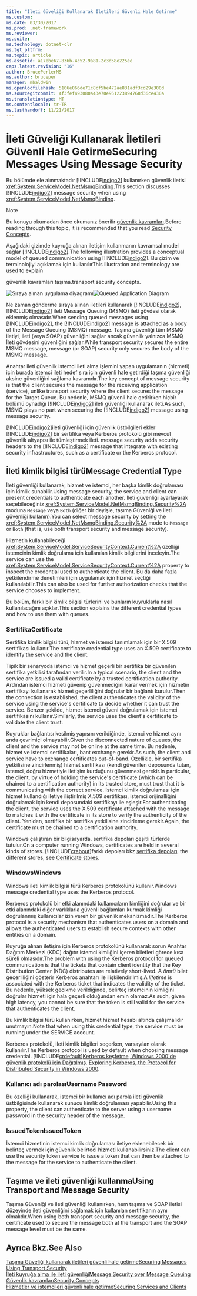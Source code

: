 ```yaml
---
title: "İleti Güveliği Kullanarak İletileri Güvenli Hale Getirme"
ms.custom: 
ms.date: 03/30/2017
ms.prod: .net-framework
ms.reviewer: 
ms.suite: 
ms.technology: dotnet-clr
ms.tgt_pltfrm: 
ms.topic: article
ms.assetid: a17ebe67-836b-4c52-9a81-2c3d58e225ee
caps.latest.revision: "16"
author: BrucePerlerMS
ms.author: bruceper
manager: mbaldwin
ms.openlocfilehash: 5106e066de71c8cf5be472ae831adf3cd29e300d
ms.sourcegitcommit: 4f3fef493080a43e70e951223894768d36ce430a
ms.translationtype: MT
ms.contentlocale: tr-TR
ms.lasthandoff: 11/21/2017
---
```

# <a name="securing-messages-using-message-security"></a><span data-ttu-id="d38a7-102">İleti Güveliği Kullanarak İletileri Güvenli Hale Getirme</span><span class="sxs-lookup"><span data-stu-id="d38a7-102">Securing Messages Using Message Security</span></span>
<span data-ttu-id="d38a7-103">Bu bölümde ele alınmaktadır [!INCLUDE[indigo2](../../../../includes/indigo2-md.md)] kullanırken güvenlik iletisi <xref:System.ServiceModel.NetMsmqBinding>.</span><span class="sxs-lookup"><span data-stu-id="d38a7-103">This section discusses [!INCLUDE[indigo2](../../../../includes/indigo2-md.md)] message security when using <xref:System.ServiceModel.NetMsmqBinding>.</span></span>  
  
> [!NOTE]
>  <span data-ttu-id="d38a7-104">Bu konuyu okumadan önce okumanız önerilir [güvenlik kavramları](../../../../docs/framework/wcf/feature-details/security-concepts.md).</span><span class="sxs-lookup"><span data-stu-id="d38a7-104">Before reading through this topic, it is recommended that you read [Security Concepts](../../../../docs/framework/wcf/feature-details/security-concepts.md).</span></span>  
  
 <span data-ttu-id="d38a7-105">Aşağıdaki çizimde kuyruğa alınan iletişim kullanmanın kavramsal model sağlar [!INCLUDE[indigo2](../../../../includes/indigo2-md.md)].</span><span class="sxs-lookup"><span data-stu-id="d38a7-105">The following illustration provides a conceptual model of queued communication using [!INCLUDE[indigo2](../../../../includes/indigo2-md.md)].</span></span> <span data-ttu-id="d38a7-106">Bu çizim ve terminolojiyi açıklamak için kullanılır</span><span class="sxs-lookup"><span data-stu-id="d38a7-106">This illustration and terminology are used to explain</span></span>  
  
 <span data-ttu-id="d38a7-107">güvenlik kavramları taşıma.</span><span class="sxs-lookup"><span data-stu-id="d38a7-107">transport security concepts.</span></span>  
  
 <span data-ttu-id="d38a7-108">![Sıraya alınan uygulama diyagramı](../../../../docs/framework/wcf/feature-details/media/distributed-queue-figure.jpg "dağıtılmış-sıra-Şekil")</span><span class="sxs-lookup"><span data-stu-id="d38a7-108">![Queued Application Diagram](../../../../docs/framework/wcf/feature-details/media/distributed-queue-figure.jpg "Distributed-Queue-Figure")</span></span>  
  
 <span data-ttu-id="d38a7-109">Ne zaman gönderme sıraya alınan iletileri kullanarak [!INCLUDE[indigo2](../../../../includes/indigo2-md.md)], [!INCLUDE[indigo2](../../../../includes/indigo2-md.md)] ileti Message Queuing (MSMQ) ileti gövdesi olarak eklenmiş olmasıdır.</span><span class="sxs-lookup"><span data-stu-id="d38a7-109">When sending queued messages using [!INCLUDE[indigo2](../../../../includes/indigo2-md.md)], the [!INCLUDE[indigo2](../../../../includes/indigo2-md.md)] message is attached as a body of the Message Queuing (MSMQ) message.</span></span> <span data-ttu-id="d38a7-110">Taşıma güvenliği tüm MSMQ iletiyi, ileti (veya SOAP) güvenliğini sağlar ancak güvenlik yalnızca MSMQ İleti gövdesini güvenliğini sağlar.</span><span class="sxs-lookup"><span data-stu-id="d38a7-110">While transport security secures the entire MSMQ message, message (or SOAP) security only secures the body of the MSMQ message.</span></span>  
  
 <span data-ttu-id="d38a7-111">Anahtar ileti güvenlik istemci ileti alma işlemini yapan uygulamanın (hizmeti) için burada istemci ileti hedef sıra için güvenli hale getirdiği taşıma güvenliği aksine güvenliğini sağlama kavramdır.</span><span class="sxs-lookup"><span data-stu-id="d38a7-111">The key concept of message security is that the client secures the message for the receiving application (service), unlike transport security where the client secures the message for the Target Queue.</span></span> <span data-ttu-id="d38a7-112">Bu nedenle, MSMQ güvenli hale getirirken hiçbir bölümü oynadığı [!INCLUDE[indigo2](../../../../includes/indigo2-md.md)] ileti güvenliği kullanarak ileti.</span><span class="sxs-lookup"><span data-stu-id="d38a7-112">As such, MSMQ plays no part when securing the [!INCLUDE[indigo2](../../../../includes/indigo2-md.md)] message using message security.</span></span>  
  
 [!INCLUDE[indigo2](../../../../includes/indigo2-md.md)]<span data-ttu-id="d38a7-113">ileti güvenliği için güvenlik üstbilgileri ekler [!INCLUDE[indigo2](../../../../includes/indigo2-md.md)] bir sertifika veya Kerberos protokolü gibi mevcut güvenlik altyapısı ile tümleştirmek ileti.</span><span class="sxs-lookup"><span data-stu-id="d38a7-113"> message security adds security headers to the [!INCLUDE[indigo2](../../../../includes/indigo2-md.md)] message that integrate with existing security infrastructures, such as a certificate or the Kerberos protocol.</span></span>  
  
## <a name="message-credential-type"></a><span data-ttu-id="d38a7-114">İleti kimlik bilgisi türü</span><span class="sxs-lookup"><span data-stu-id="d38a7-114">Message Credential Type</span></span>  
 <span data-ttu-id="d38a7-115">İleti güvenliği kullanarak, hizmet ve istemci, her başka kimlik doğrulaması için kimlik sunabilir.</span><span class="sxs-lookup"><span data-stu-id="d38a7-115">Using message security, the service and client can present credentials to authenticate each another.</span></span> <span data-ttu-id="d38a7-116">İleti güvenliği ayarlayarak seçebileceğiniz <xref:System.ServiceModel.NetMsmqBinding.Security%2A> moduna `Message` veya `Both` (diğer bir deyişle, taşıma Güveniği ve ileti güvenliği kullanın).</span><span class="sxs-lookup"><span data-stu-id="d38a7-116">You can select message security by setting the <xref:System.ServiceModel.NetMsmqBinding.Security%2A> mode to `Message` or `Both` (that is, use both transport security and message security).</span></span>  
  
 <span data-ttu-id="d38a7-117">Hizmetin kullanabileceği <xref:System.ServiceModel.ServiceSecurityContext.Current%2A> özelliği istemcinin kimlik doğrulama için kullanılan kimlik bilgilerini inceleyin.</span><span class="sxs-lookup"><span data-stu-id="d38a7-117">The service can use the <xref:System.ServiceModel.ServiceSecurityContext.Current%2A> property to inspect the credential used to authenticate the client.</span></span> <span data-ttu-id="d38a7-118">Bu da daha fazla yetkilendirme denetimleri için uygulamak için hizmet seçtiği kullanılabilir.</span><span class="sxs-lookup"><span data-stu-id="d38a7-118">This can also be used for further authorization checks that the service chooses to implement.</span></span>  
  
 <span data-ttu-id="d38a7-119">Bu bölüm, farklı bir kimlik bilgisi türlerini ve bunların kuyruklarla nasıl kullanılacağını açıklar.</span><span class="sxs-lookup"><span data-stu-id="d38a7-119">This section explains the different credential types and how to use them with queues.</span></span>  
  
### <a name="certificate"></a><span data-ttu-id="d38a7-120">Sertifika</span><span class="sxs-lookup"><span data-stu-id="d38a7-120">Certificate</span></span>  
 <span data-ttu-id="d38a7-121">Sertifika kimlik bilgisi türü, hizmet ve istemci tanımlamak için bir X.509 sertifikası kullanır.</span><span class="sxs-lookup"><span data-stu-id="d38a7-121">The certificate credential type uses an X.509 certificate to identify the service and the client.</span></span>  
  
 <span data-ttu-id="d38a7-122">Tipik bir senaryoda istemci ve hizmet geçerli bir sertifika bir güvenilen sertifika yetkilisi tarafından verilir.</span><span class="sxs-lookup"><span data-stu-id="d38a7-122">In a typical scenario, the client and the service are issued a valid certificate by a trusted certification authority.</span></span> <span data-ttu-id="d38a7-123">Ardından istemci hizmeti güvenip güvenmediğini karar vermek için hizmetin sertifikayı kullanarak hizmet geçerliliğini doğrular bir bağlantı kurulur.</span><span class="sxs-lookup"><span data-stu-id="d38a7-123">Then the connection is established, the client authenticates the validity of the service using the service's certificate to decide whether it can trust the service.</span></span> <span data-ttu-id="d38a7-124">Benzer şekilde, hizmet istemci güveni doğrulamak için istemci sertifikasını kullanır.</span><span class="sxs-lookup"><span data-stu-id="d38a7-124">Similarly, the service uses the client's certificate to validate the client trust.</span></span>  
  
 <span data-ttu-id="d38a7-125">Kuyruklar bağlantısı kesilmiş yapısını verildiğinde, istemci ve hizmet aynı anda çevrimiçi olmayabilir.</span><span class="sxs-lookup"><span data-stu-id="d38a7-125">Given the disconnected nature of queues, the client and the service may not be online at the same time.</span></span> <span data-ttu-id="d38a7-126">Bu nedenle, hizmet ve istemci sertifikaları, bant exchange gerekir.</span><span class="sxs-lookup"><span data-stu-id="d38a7-126">As such, the client and service have to exchange certificates out-of-band.</span></span> <span data-ttu-id="d38a7-127">Özellikle, bir sertifika yetkilisine zincirlenmiş) hizmet sertifikası (kendi güvenilen deposunda tutan, istemci, doğru hizmetiyle iletişim kurduğunu güvenmesi gerekir.</span><span class="sxs-lookup"><span data-stu-id="d38a7-127">In particular, the client, by virtue of holding the service's certificate (which can be chained to a certification authority) in its trusted store, must trust that it is communicating with the correct service.</span></span> <span data-ttu-id="d38a7-128">İstemci kimlik doğrulaması için hizmet kullandığı iletiye iliştirilmiş X.509 sertifikası, istemci orijinalliğini doğrulamak için kendi deposundaki sertifikayı ile eşleşir.</span><span class="sxs-lookup"><span data-stu-id="d38a7-128">For authenticating the client, the service uses the X.509 certificate attached with the message to matches it with the certificate in its store to verify the authenticity of the client.</span></span> <span data-ttu-id="d38a7-129">Yeniden, sertifika bir sertifika yetkilisine zincirleme gerekir.</span><span class="sxs-lookup"><span data-stu-id="d38a7-129">Again, the certificate must be chained to a certification authority.</span></span>  
  
 <span data-ttu-id="d38a7-130">Windows çalıştıran bir bilgisayarda, sertifika depoları çeşitli türlerde tutulur.</span><span class="sxs-lookup"><span data-stu-id="d38a7-130">On a computer running Windows, certificates are held in several kinds of stores.</span></span> [!INCLUDE[crabout](../../../../includes/crabout-md.md)]<span data-ttu-id="d38a7-131">farklı depoları bkz [sertifika depoları](http://go.microsoft.com/fwlink/?LinkId=87787).</span><span class="sxs-lookup"><span data-stu-id="d38a7-131"> the different stores, see [Certificate stores](http://go.microsoft.com/fwlink/?LinkId=87787).</span></span>  
  
### <a name="windows"></a><span data-ttu-id="d38a7-132">Windows</span><span class="sxs-lookup"><span data-stu-id="d38a7-132">Windows</span></span>  
 <span data-ttu-id="d38a7-133">Windows ileti kimlik bilgisi türü Kerberos protokolünü kullanır.</span><span class="sxs-lookup"><span data-stu-id="d38a7-133">Windows message credential type uses the Kerberos protocol.</span></span>  
  
 <span data-ttu-id="d38a7-134">Kerberos protokolü bir etki alanındaki kullanıcıların kimliğini doğrular ve bir etki alanındaki diğer varlıklarla güvenli bağlamları kurmak kimliği doğrulanmış kullanıcılar izin veren bir güvenlik mekanizmadır.</span><span class="sxs-lookup"><span data-stu-id="d38a7-134">The Kerberos protocol is a security mechanism that authenticates users on a domain and allows the authenticated users to establish secure contexts with other entities on a domain.</span></span>  
  
 <span data-ttu-id="d38a7-135">Kuyruğa alınan iletişim için Kerberos protokolünü kullanarak sorun Anahtar Dağıtım Merkezi (KDC) dağıtır istemci kimliğini içeren biletleri görece kısa süreli olmasıdır.</span><span class="sxs-lookup"><span data-stu-id="d38a7-135">The problem with using the Kerberos protocol for queued communication is that the tickets that contain client identity that the Key Distribution Center (KDC) distributes are relatively short-lived.</span></span> <span data-ttu-id="d38a7-136">A *ömrü* bilet geçerliliğini gösterir Kerberos anahtarı ile ilişkilendirilmiş.</span><span class="sxs-lookup"><span data-stu-id="d38a7-136">A *lifetime* is associated with the Kerberos ticket that indicates the validity of the ticket.</span></span> <span data-ttu-id="d38a7-137">Bu nedenle, yüksek gecikme verildiğinde, belirteç istemcinin kimliğini doğrular hizmeti için hala geçerli olduğundan emin olamaz.</span><span class="sxs-lookup"><span data-stu-id="d38a7-137">As such, given high latency, you cannot be sure that the token is still valid for the service that authenticates the client.</span></span>  
  
 <span data-ttu-id="d38a7-138">Bu kimlik bilgisi türü kullanırken, hizmet hizmet hesabı altında çalışmalıdır unutmayın.</span><span class="sxs-lookup"><span data-stu-id="d38a7-138">Note that when using this credential type, the service must be running under the SERVICE account.</span></span>  
  
 <span data-ttu-id="d38a7-139">Kerberos protokolü, ileti kimlik bilgileri seçerken, varsayılan olarak kullanılır.</span><span class="sxs-lookup"><span data-stu-id="d38a7-139">The Kerberos protocol is used by default when choosing message credential.</span></span> [!INCLUDE[crdefault](../../../../includes/crdefault-md.md)]<span data-ttu-id="d38a7-140">[Kerberos keşfetme, Windows 2000'de güvenlik protokolü için Dağıtılmış](http://go.microsoft.com/fwlink/?LinkId=87790).</span><span class="sxs-lookup"><span data-stu-id="d38a7-140"> [Exploring Kerberos, the Protocol for Distributed Security in Windows 2000](http://go.microsoft.com/fwlink/?LinkId=87790).</span></span>  
  
### <a name="username-password"></a><span data-ttu-id="d38a7-141">Kullanıcı adı parolası</span><span class="sxs-lookup"><span data-stu-id="d38a7-141">Username Password</span></span>  
 <span data-ttu-id="d38a7-142">Bu özelliği kullanarak, istemci bir kullanıcı adı parola ileti güvenlik üstbilgisinde kullanarak sunucu kimlik doğrulaması yapabilir.</span><span class="sxs-lookup"><span data-stu-id="d38a7-142">Using this property, the client can authenticate to the server using a username password in the security header of the message.</span></span>  
  
### <a name="issuedtoken"></a><span data-ttu-id="d38a7-143">IssuedToken</span><span class="sxs-lookup"><span data-stu-id="d38a7-143">IssuedToken</span></span>  
 <span data-ttu-id="d38a7-144">İstemci hizmetinin istemci kimlik doğrulaması iletiye eklenebilecek bir belirteç vermek için güvenlik belirteci hizmeti kullanabilirsiniz.</span><span class="sxs-lookup"><span data-stu-id="d38a7-144">The client can use the security token service to issue a token that can then be attached to the message for the service to authenticate the client.</span></span>  
  
## <a name="using-transport-and-message-security"></a><span data-ttu-id="d38a7-145">Taşıma ve ileti güvenliği kullanma</span><span class="sxs-lookup"><span data-stu-id="d38a7-145">Using Transport and Message Security</span></span>  
 <span data-ttu-id="d38a7-146">Taşıma Güveniği ve ileti güvenliği kullanırken, hem taşıma ve SOAP iletisi düzeyinde ileti güvenliğini sağlamak için kullanılan sertifikanın aynı olmalıdır.</span><span class="sxs-lookup"><span data-stu-id="d38a7-146">When using both transport security and message security, the certificate used to secure the message both at the transport and the SOAP message level must be the same.</span></span>  
  
## <a name="see-also"></a><span data-ttu-id="d38a7-147">Ayrıca Bkz.</span><span class="sxs-lookup"><span data-stu-id="d38a7-147">See Also</span></span>  
 [<span data-ttu-id="d38a7-148">Taşıma Güveliği kullanarak iletileri güvenli hale getirme</span><span class="sxs-lookup"><span data-stu-id="d38a7-148">Securing Messages Using Transport Security</span></span>](../../../../docs/framework/wcf/feature-details/securing-messages-using-transport-security.md)  
 [<span data-ttu-id="d38a7-149">İleti kuyruğa alma ile ileti güvenliği</span><span class="sxs-lookup"><span data-stu-id="d38a7-149">Message Security over Message Queuing</span></span>](../../../../docs/framework/wcf/samples/message-security-over-message-queuing.md)  
 [<span data-ttu-id="d38a7-150">Güvenlik kavramları</span><span class="sxs-lookup"><span data-stu-id="d38a7-150">Security Concepts</span></span>](../../../../docs/framework/wcf/feature-details/security-concepts.md)  
 [<span data-ttu-id="d38a7-151">Hizmetler ve istemcileri güvenli hale getirme</span><span class="sxs-lookup"><span data-stu-id="d38a7-151">Securing Services and Clients</span></span>](../../../../docs/framework/wcf/feature-details/securing-services-and-clients.md)
